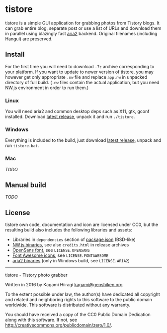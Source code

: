# tistore

tistore is a simple GUI application for grabbing photos from Tistory blogs. It can grab entire blog, separate post or use a list of URLs and download them in parallel using blazingly fast [aria2](https://github.com/tatsuhiro-t/aria2) backend. Original filenames (including Hangul) are preserved.

## Install

For the first time you will need to download `.7z` archive corresponding to your platform. If you want to update to newer version of tistore, you may however get only appropriate `.nw` file and replace `app.nw` in unpacked directory of full build. (`.nw` files contain the actual application, but you need NW.js environment in order to run them.)

### Linux

You will need aria2 and common desktop deps such as X11, gtk, gconf installed. Download [latest release](https://github.com/Kagami/tistore/releases), unpack it and run `./tistore`.

### Windows

Everything is included to the build, just download [latest release](https://github.com/Kagami/tistore/releases), unpack and run `tistore.bat`.

### Mac

*TODO*

## Manual build

*TODO*

## License

tistore own code, documentation and icon are licensed under CC0, but the resulting build also includes the following libraries and assets:

* Libraries in `dependencies` section of [package.json](package.json) (BSD-like)
* [NW.js binaries](https://github.com/nwjs/nw.js), see also `credits.html` in release archives
* [OpenSans font](https://www.google.com/fonts/specimen/Open+Sans), see `LICENSE.OPENSANS`
* [Font Awesome icons](https://github.com/FortAwesome/Font-Awesome), see `LICENSE.FONTAWESOME`
* [aria2 binaries](https://github.com/tatsuhiro-t/aria2) (only in Windows build, see `LICENSE.ARIA2`)

---

tistore - Tistory photo grabber

Written in 2016 by Kagami Hiiragi <kagami@genshiken.org>

To the extent possible under law, the author(s) have dedicated all copyright and related and neighboring rights to this software to the public domain worldwide. This software is distributed without any warranty.

You should have received a copy of the CC0 Public Domain Dedication along with this software. If not, see <http://creativecommons.org/publicdomain/zero/1.0/>.
